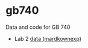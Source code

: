 # gb740
Data and code for GB 740 


- Lab 2 [data (mardkownexp)](https://raw.githubusercontent.com/dansacks/gb740//main/markdownexp.csv)
